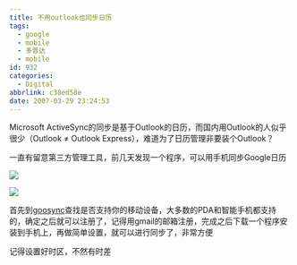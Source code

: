```yaml
---
title: 不用outlook也同步日历
tags:
  - google
  - mobile
  - 多普达
  - mobile
id: 932
categories:
  - Digital
abbrlink: c38ed58e
date: 2007-03-29 23:24:53
---
```


Microsoft ActiveSync的同步是基于Outlook的日历，而国内用Outlook的人似乎很少（Outlook &ne; Outlook Express），难道为了日历管理非要装个Outlook？

一直有留意第三方管理工具，前几天发现一个程序，可以用手机同步Google日历

![](http://www.goosync.com/images/GooglePhone.jpg)

![](/blog/upload/2007/3/200703292341291325.gif)

首先到[goosync](http://www.goosync.com/SupportedDevices.aspx)查找是否支持你的移动设备，大多数的PDA和智能手机都支持的，确定之后就可以注册了，记得用gmail的邮箱注册，完成之后下载一个程序安装到手机上，再做简单设置，就可以进行同步了，非常方便

记得设置好时区，不然有时差